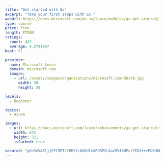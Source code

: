 ```yaml
---
title: "Get started with Go"
excerpt: "Take your first steps with Go."
webUrl: https://docs.microsoft.com/en-us/learn/modules/go-get-started/
type: course
price: Free
length: PT26M
ratings:
  count: 447
  average: 4.8791947
heat: 51

provider:
  name: Microsoft Learn
  domain: microsoft.com
  images:
    - url: /assets/images/organizations/microsoft.com-50x50.jpg
      width: 50
      height: 50

levels:
  - Beginner

topics:
  - Azure

images:
  - url: https://docs.microsoft.com/learn/achievements/go-get-started-social.png
    width: 641
    height: 321
    isCached: true

secured: "gXnSeVAXljjE7C9PIJY6MCYibKQUleXPDSPSLAazMVIKUPe/fEUJ++vFUDHkNO3CijPg7JvyLqqfPBMs4SW8K2rMUaGaap4iGVezWwcR/mD/GbK7+aSp0knK53HM5oGP95BF7UzW1vtRIkUzanKcjrf2h75/8l5Ce1SE5enarNz0DIsGWGmxlSu6zNfezDcQjcnZsibO4QaXxilN92SoABLZA5g8UfzIp8S41JF3lMflhQhOVkcU6fMS93q2ul1mnHD7OMtgMMoKYgqdJkyb8vwHb1TKw8bzWpFw6xpNI9qgJCndFl3UzM03Nz0tEw+GidFUby0p7+1abdAKSij7TcCTI8aBQq+s1uc/cGDdXtJQ6hbh9g2+TmOCc3w0ZlU+tySIzEiTbYBv/2g5AF2ex/9/BJOV25U4N5U5nhyKgJg=;kSnWY9FCowQEj0CWip61Zg=="
---
```



